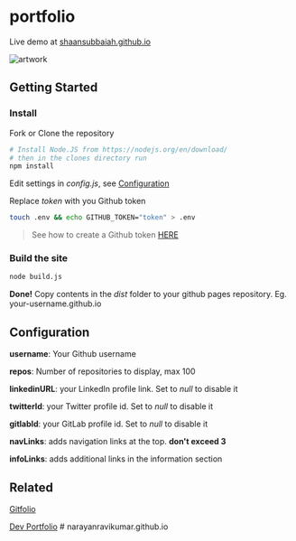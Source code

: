 # portfolio

Live demo at [shaansubbaiah.github.io](https://shaansubbaiah.github.io/)

![artwork](/artwork/portfolio-transparent.png)

## Getting Started

### Install

Fork or Clone the repository

```bash
# Install Node.JS from https://nodejs.org/en/download/
# then in the clones directory run
npm install
```

Edit settings in _config.js_, see [Configuration](#configuration)

Replace _token_ with you Github token

```bash
touch .env && echo GITHUB_TOKEN="token" > .env
```

> See how to create a Github token [HERE](https://docs.github.com/en/github/authenticating-to-github/creating-a-personal-access-token)

### Build the site

```bash
node build.js
```

**Done!** Copy contents in the _dist_ folder to your github pages repository.
Eg. your-username.github.io

## Configuration

**username**: Your Github username

**repos**: Number of repositories to display, max 100

**linkedinURL**: your LinkedIn profile link. Set to _null_ to disable it

**twitterId**: your Twitter profile id. Set to _null_ to disable it

**gitlabId**: your GitLab profile id. Set to _null_ to disable it

**navLinks**: adds navigation links at the top. **don't exceed 3**

**infoLinks**: adds additional links in the information section

## Related

[Gitfolio](https://github.com/imfunniee/gitfolio)

[Dev Portfolio](https://github.com/RyanFitzgerald/devportfolio)
#   n a r a y a n r a v i k u m a r . g i t h u b . i o  
 